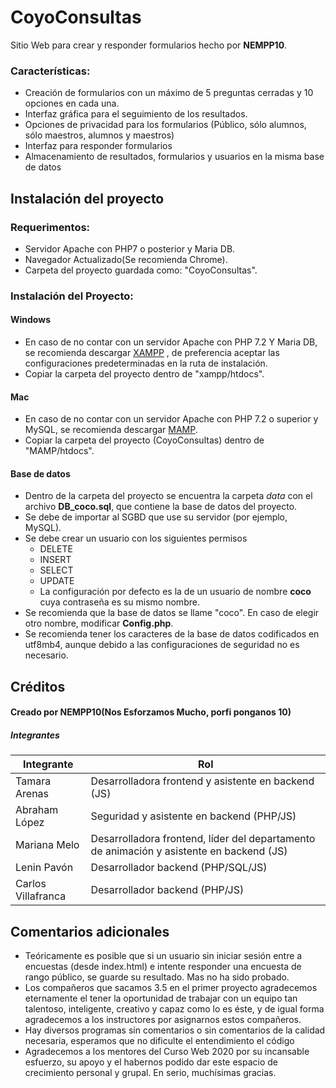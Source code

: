 # CoyoConsultas
Sitio Web para crear y responder formularios hecho por **NEMPP10**.
### Características:
* Creación de formularios con un máximo de 5 preguntas cerradas y 10 opciones en cada una.
* Interfaz gráfica para el seguimiento de los resultados.
* Opciones de privacidad para los formularios (Público, sólo alumnos, sólo maestros, alumnos y maestros)
* Interfaz para responder formularios
* Almacenamiento de resultados, formularios y usuarios en la misma base de datos
## Instalación del proyecto
### Requerimentos:
* Servidor Apache con PHP7 o posterior y Maria DB.
* Navegador Actualizado(Se recomienda Chrome).
* Carpeta del proyecto guardada como: "CoyoConsultas".
### Instalación del Proyecto:
#### Windows
* En caso de no contar con un servidor Apache con PHP 7.2 Y Maria DB, se recomienda descargar [XAMPP](https://www.apachefriends.org/download.html/) , de preferencia aceptar las configuraciones predeterminadas en la ruta de instalación.
* Copiar la carpeta del proyecto dentro de "xampp/htdocs".
#### Mac
* En caso de no contar con un servidor Apache con PHP 7.2 o superior y MySQL, se recomienda descargar [MAMP](https://www.mamp.info/en/downloads/).
* Copiar la carpeta del proyecto (CoyoConsultas) dentro de "MAMP/htdocs".
#### Base de datos
* Dentro de la carpeta del proyecto se encuentra la carpeta *data* con el archivo **DB_coco.sql**, que contiene la base de datos del proyecto.
* Se debe de importar al SGBD que use su servidor (por ejemplo, MySQL).
* Se debe crear un usuario con los siguientes permisos
  - DELETE
  - INSERT
  - SELECT
  - UPDATE
  * La configuración por defecto es la de un usuario de nombre **coco** cuya contraseña es su mismo nombre.
* Se recomienda que la base de datos se llame "coco". En caso de elegir otro nombre, modificar **Config.php**.
* Se recomienda tener los caracteres de la base de datos codificados en utf8mb4, aunque debido a las configuraciones de seguridad no es necesario.
## Créditos
#### Creado por **NEMPP10**(Nos Esforzamos Mucho, porfi ponganos 10)
##### Integrantes
| Integrante         | Rol                                                                                      |
|--------------------|------------------------------------------------------------------------------------------|
| Tamara Arenas      | Desarrolladora frontend y asistente en backend (JS)                                      |
| Abraham López      | Seguridad y asistente en backend (PHP/JS)                                                |
| Mariana Melo       | Desarrolladora frontend, líder del departamento de animación y asistente en backend (JS) |
| Lenin Pavón        | Desarrollador backend (PHP/SQL/JS)                                                       |
| Carlos Villafranca | Desarrollador backend (PHP/JS)                                                           |


## Comentarios adicionales
* Teóricamente es posible que si un usuario sin iniciar sesión entre a encuestas (desde index.html) e intente responder una encuesta de rango público, se guarde su resultado. Mas no ha sido probado.
* Los compañeros que sacamos 3.5 en el primer proyecto agradecemos eternamente el tener la oportunidad de trabajar con un equipo tan talentoso, inteligente, creativo y capaz como lo es éste, y de igual forma agradecemos a los instructores por asignarnos estos compañeros.
* Hay diversos programas sin comentarios o sin comentarios de la calidad necesaria, esperamos que no dificulte el entendimiento el código
* Agradecemos a los mentores del Curso Web 2020 por su incansable esfuerzo, su apoyo y el habernos podido dar este espacio de crecimiento personal y grupal. En serio, muchísimas gracias.







